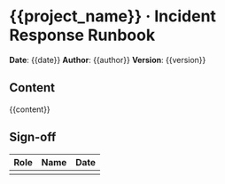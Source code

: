# {{project_name}} · Incident Response Runbook

**Date**: {{date}}
**Author**: {{author}}
**Version**: {{version}}

## Content

{{content}}

## Sign-off

| Role | Name | Date |
|------|------|------|
| | | |
